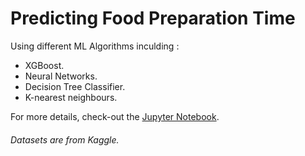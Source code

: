 # Predicting Food Preparation Time

Using different ML Algorithms inculding :

* XGBoost. 
* Neural Networks. 
* Decision Tree Classifier. 
* K-nearest neighbours. 

For more details, check-out the [Jupyter Notebook](https://github.com/AmeddahAchraf/Predicting-Food-Preparation-Time/blob/master/Predicting-Model.ipynb).

###### Datasets are from Kaggle.
